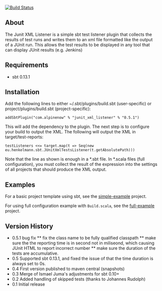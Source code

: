 [![Build Status](https://api.travis-ci.org/AlpineNow/junit_xml_listener.png?branch=master)](https://travis-ci.org/AlpineNow/junit_xml_listener)


About
-----
The Junit XML Listener is a simple sbt test listener plugin that collects the results of test runs and writes them to an xml file formatted like the output of a JUnit run.
This allows the test results to be displayed in any tool that can display JUnit results (e.g. Jenkins)

Requirements
------------

* sbt 0.13.1

Installation
------------

Add the following lines to either ~/.sbt/plugins/build.sbt (user-specific) or project/plugins/build.sbt (project-specific):

    addSbtPlugin("com.alpinenow" % "junit_xml_listener" % "0.5.1")

This will add the dependency to the plugin. The next step is to configure your build to output the XML. The following will output the XML in target/test-reports:

    testListeners <<= target.map(t => Seq(new eu.henkelmann.sbt.JUnitXmlTestsListener(t.getAbsolutePath)))

Note that the line as shown is enough in a *.sbt file. In *.scala files (full configuration), you must collect the result of the expression into the settings of all projects that should produce the XML output.

Examples
--------
For a basic project template using sbt, see the [simple-example](https://github.com/AlpineNow/junit_xml_listener/tree/master/src/sbt-test/simple-example) project.

For using full configuration example with `Build.scala`, see the [full-example](https://github.com/AlpineNow/junit_xml_listener/tree/master/src/sbt-test/full-example) project.

Version History
---------------

* 0.5.1 bug fix
    ** fix the class name to be fully qualified classpath
    ** make sure the the reporting time is in second not in miliseond, which causing JUnit HTML to report incorrect number
    ** make sure the duration of the tests are accumulative.
* 0.5 Supported sbt 0.13.1, and fixed the issue of that the time duration is always set to 0s. 
* 0.4 First version published to maven central (snapshots)
* 0.3 Merge of Ismael Juma's adjustments for sbt 0.10+
* 0.2 Added handling of skipped tests (thanks to Johannes Rudolph)
* 0.1 Initial release

